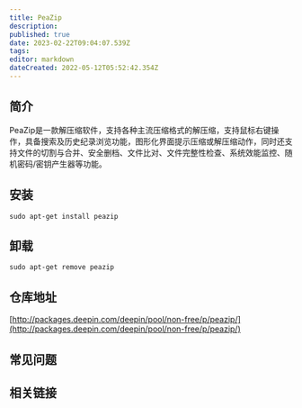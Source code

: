 ```yaml
---
title: PeaZip
description: 
published: true
date: 2023-02-22T09:04:07.539Z
tags: 
editor: markdown
dateCreated: 2022-05-12T05:52:42.354Z
---
```


## 简介

PeaZip是一款解压缩软件，支持各种主流压缩格式的解压缩，支持鼠标右键操作，具备搜索及历史纪录浏览功能，图形化界面提示压缩或解压缩动作，同时还支持文件的切割与合并、安全删档、文件比对、文件完整性检查、系统效能监控、随机密码/密钥产生器等功能。

## 安装

`sudo apt-get install peazip`

## 卸载

`sudo apt-get remove peazip`

## 仓库地址

[http://packages.deepin.com/deepin/pool/non-free/p/peazip/](http://packages.deepin.com/deepin/pool/non-free/p/peazip/)

## 常见问题

## 相关链接
